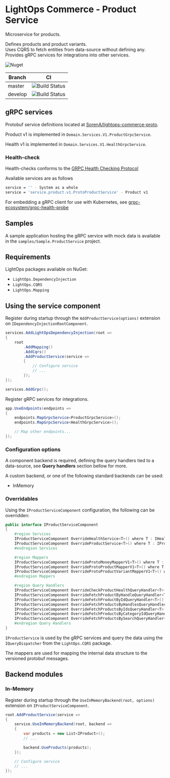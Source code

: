 # LightOps Commerce - Product Service

Microservice for products.

Defines products and product variants.  
Uses CQRS to fetch entities from data-source without defining any.  
Provides gRPC services for integrations into other services.

![Nuget](https://img.shields.io/nuget/v/LightOps.Commerce.Services.Product)

| Branch | CI |
| --- | --- |
| master | ![Build Status](https://dev.azure.com/sorendev/LightOps%20Commerce/_apis/build/status/LightOps.Commerce.Services.Product?branchName=master) |
| develop | ![Build Status](https://dev.azure.com/sorendev/LightOps%20Commerce/_apis/build/status/LightOps.Commerce.Services.Product?branchName=develop) |

## gRPC services

Protobuf service definitions located at [SorenA/lightops-commerce-proto](https://github.com/SorenA/lightops-commerce-proto).

Product v1 is implemented in `Domain.Services.V1.ProductGrpcService`.

Health v1 is implemented in `Domain.Services.V1.HealthGrpcService`.

### Health-check

Health-checks conforms to the [GRPC Health Checking Protocol](https://github.com/grpc/grpc/blob/master/doc/health-checking.md)

Available services are as follows

```bash
service = '' - System as a whole
service = 'service.product.v1.ProtoProductService' - Product v1
```

For embedding a gRPC client for use with Kubernetes, see [grpc-ecosystem/grpc-health-probe](https://github.com/grpc-ecosystem/grpc-health-probe)

## Samples

A sample application hosting the gRPC service with mock data is available in the `samples/Sample.ProductService` project.

## Requirements

LightOps packages available on NuGet:

- `LightOps.DependencyInjection`
- `LightOps.CQRS`
- `LightOps.Mapping`

## Using the service component

Register during startup through the `AddProductService(options)` extension on `IDependencyInjectionRootComponent`.

```csharp
services.AddLightOpsDependencyInjection(root =>
{
    root
        .AddMapping()
        .AddCqrs()
        .AddProductService(service =>
        {
            // Configure service
            // ...
        });
});

services.AddGrpc();
```

Register gRPC services for integrations.

```csharp
app.UseEndpoints(endpoints =>
{
    endpoints.MapGrpcService<ProductGrpcService>();
    endpoints.MapGrpcService<HealthGrpcService>();

    // Map other endpoints...
});
```

### Configuration options

A component backend is required, defining the query handlers tied to a data-source, see **Query handlers** section bellow for more.

A custom backend, or one of the following standard backends can be used:

- InMemory

### Overridables

Using the `IProductServiceComponent` configuration, the following can be overridden:

```csharp
public interface IProductServiceComponent
{
    #region Services
    IProductServiceComponent OverrideHealthService<T>() where T : IHealthService;
    IProductServiceComponent OverrideProductService<T>() where T : IProductService;
    #endregion Services

    #region Mappers
    IProductServiceComponent OverrideProtoMoneyMapperV1<T>() where T : IMapper<Money, Proto.Services.Product.V1.ProtoMoney>;
    IProductServiceComponent OverrideProtoProductMapperV1<T>() where T : IMapper<IProduct, Proto.Services.Product.V1.ProtoProduct>;
    IProductServiceComponent OverrideProtoProductVariantMapperV1<T>() where T : IMapper<IProductVariant, Proto.Services.Product.V1.ProtoProductVariant>;
    #endregion Mappers

    #region Query Handlers
    IProductServiceComponent OverrideCheckProductHealthQueryHandler<T>() where T : ICheckProductHealthQueryHandler;
    IProductServiceComponent OverrideFetchProductByHandleQueryHandler<T>() where T : IFetchProductByHandleQueryHandler;
    IProductServiceComponent OverrideFetchProductByIdQueryHandler<T>() where T : IFetchProductByIdQueryHandler;
    IProductServiceComponent OverrideFetchProductsByHandlesQueryHandler<T>() where T : IFetchProductsByHandlesQueryHandler;
    IProductServiceComponent OverrideFetchProductsByIdsQueryHandler<T>() where T : IFetchProductsByIdsQueryHandler;
    IProductServiceComponent OverrideFetchProductsByCategoryIdQueryHandler<T>() where T : IFetchProductsByCategoryIdQueryHandler;
    IProductServiceComponent OverrideFetchProductsBySearchQueryHandler<T>() where T : IFetchProductsBySearchQueryHandler;
    #endregion Query Handlers
}
```

`IProductService` is used by the gRPC services and query the data using the `IQueryDispatcher` from the `LightOps.CQRS` package.

The mappers are used for mapping the internal data structure to the versioned protobuf messages.

## Backend modules

### In-Memory

Register during startup through the `UseInMemoryBackend(root, options)` extension on `IProductServiceComponent`.

```csharp
root.AddProductService(service =>
{
    service.UseInMemoryBackend(root, backend =>
    {
        var products = new List<IProduct>();
        // ...

        backend.UseProducts(products);
    });

    // Configure service
    // ...
});
```
